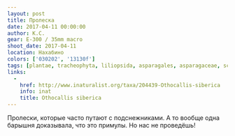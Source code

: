 ```yaml
---
layout: post
title: Пролеска
date: 2017-04-11 00:00:00
author: К.С.
gear: E-300 / 35mm macro
shoot_date: 2017-04-11
location: Нахабино
colors: ['030202', '13130f']
tags: [plantae, tracheophyta, liliopsida, asparagales, asparagaceae, scilla, scilla siberica]
links:
  -
    href: http://www.inaturalist.org/taxa/204439-Othocallis-siberica
    info: inat
    title: Othocallis siberica
---
```


Пролески, которые часто путают с подснежниками. А то вообще одна барышня доказывала, что это примулы. Но нас не проведёшь!
